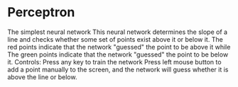 # Perceptron
The simplest neural network
This neural network determines the slope of a line and checks whether some set of points exist above it or below it.
The red points indicate that the network "guessed" the point to be above it while 
The green points indicate that the network "guessed" the point to be below it.
Controls:
Press any key to train the network
Press left mouse button to add a point manually to the screen, and the network will guess whether it is above the line or below.
